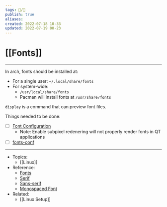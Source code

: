 ```yaml
---
tags: 📝️/🌱️
publish: true
aliases: 
created: 2022-07-18 10-33
updated: 2022-07-19 00-23
---
```


# [[Fonts]]

---

In arch, fonts should be installed at:
- For a single user: `~/.local/share/fonts`
- For system-wide:
	- `/usr/local/share/fonts`
	- Pacman will install fonts at `/usr/share/fonts`


`display` is a command that can preview font files.


Things needed to be done:
- [ ] [Font Configuration](https://wiki.archlinux.org/title/Font_configuration)
	- Note: Enable subpixel redenering will not properly render fonts in QT applications
- [ ] [fonts-conf](https://www.freedesktop.org/software/fontconfig)

---

- Topics: 
	- [[Linux]]
- Reference:
	- [Fonts](https://wiki.archlinux.org/title/Fonts)
	- [Serif](https://en.m.wikipedia.org/wiki/Serif)
	- [Sans-serif](https://en.m.wikipedia.org/wiki/Sans-serif)
	- [Monospaced Font](https://en.m.wikipedia.org/wiki/Monospaced_font)
- Related:
	- [[Linux Setup]]
